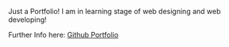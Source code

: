 Just a Portfolio!
 I am in learning stage of web designing and web developing!
 
Further Info here: <a href="https://prabesharyal.github.io">Github Portfolio</a>

  <a href="#" class="back-to-top"><i class="fa fa-chevron-up"></i></a>
  <div id="preloader"></div>

